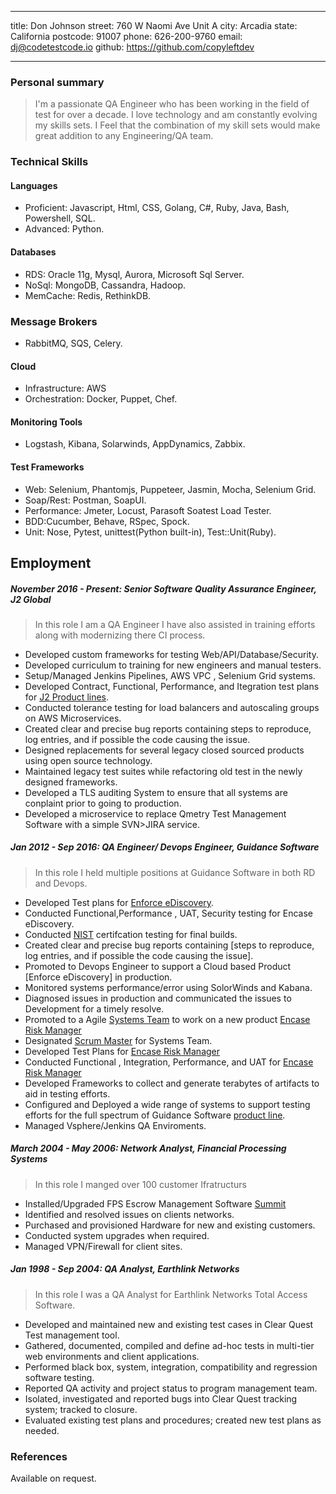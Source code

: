 ***
title: Don Johnson
street: 760 W Naomi Ave Unit A
city: Arcadia
state: California
postcode: 91007
phone: 626-200-9760
email: dj@codetestcode.io
github: https://github.com/copyleftdev
***

### Personal summary

> I'm a passionate QA Engineer who has been working in the field of test for
> over  a decade. I love technology and am constantly
> evolving my skills sets. I Feel that the combination of my skill sets
> would make great addition to any Engineering/QA team.

### Technical Skills
#### Languages
- Proficient: Javascript, Html, CSS, Golang, C#, Ruby, Java, Bash, Powershell, SQL.
- Advanced: Python.

#### Databases
- RDS: Oracle 11g, Mysql, Aurora, Microsoft Sql Server.
- NoSql: MongoDB, Cassandra, Hadoop.
- MemCache: Redis, RethinkDB.

### Message Brokers
- RabbitMQ, SQS, Celery.

#### Cloud
- Infrastructure: AWS
- Orchestration: Docker, Puppet, Chef.

#### Monitoring Tools
- Logstash, Kibana, Solarwinds, AppDynamics, Zabbix.

#### Test Frameworks
- Web: Selenium, Phantomjs, Puppeteer, Jasmin, Mocha, Selenium Grid.
- Soap/Rest: Postman, SoapUI.
- Performance: Jmeter, Locust, Parasoft Soatest Load Tester.
- BDD:Cucumber, Behave, RSpec, Spock.
- Unit: Nose, Pytest, unittest(Python built-in), Test::Unit(Ruby).

## Employment

##### November 2016 - Present: Senior Software Quality Assurance Engineer, J2 Global
> In this role I am a QA Engineer I have also assisted in training efforts along with
> modernizing there CI process.

- Developed custom frameworks for testing Web/API/Database/Security.
- Developed curriculum to training for new engineers and manual testers.
- Setup/Managed Jenkins Pipelines, AWS VPC , Selenium Grid systems.
- Developed Contract, Functional, Performance, and Itegration test plans for [J2 Product lines](http://www.j2global.com/).
- Conducted tolerance testing for load balancers and autoscaling groups on AWS Microservices.
- Created clear and precise bug reports containing steps to reproduce, log entries, and if possible the code causing the issue.
- Designed replacements for several legacy closed sourced products using open source technology.
- Maintained legacy test suites while refactoring old test in the newly designed frameworks.
- Developed a TLS auditing System to ensure that all systems are conplaint prior to going to production.
- Developed a microservice to replace Qmetry Test Management Software with a simple SVN>JIRA  service.

##### Jan 2012 - Sep 2016: QA Engineer/ Devops Engineer, Guidance Software
> In this role I held multiple positions at Guidance Software in both RD and Devops.

- Developed Test plans for [Enforce eDiscovery](https://www.guidancesoftware.com/encase-ediscovery).
- Conducted Functional,Performance , UAT, Security testing for Encase eDiscovery.
- Conducted [NIST](https://www.nist.gov/nist-quality-system) certifcation testing for final builds.
- Created clear and precise bug reports containing [steps to reproduce, log entries, and if possible the code causing the issue].
- Promoted to Devops Engineer to support a Cloud based Product [Enforce eDiscovery] in production.
- Monitored systems performance/error using SolorWinds and Kabana.
- Diagnosed issues in production  and  communicated the  issues to Development for a timely resolve.
- Promoted to a Agile [Systems Team](http://www.scaledagileframework.com/system-team/) to work on a new product [Encase Risk Manager](https://www.guidancesoftware.com/encase-risk-manager)
- Designated [Scrum Master](https://www.scrumalliance.org/community/profile/djohnson56) for Systems Team.
- Developed Test Plans for [Encase Risk Manager](https://www.guidancesoftware.com/encase-risk-manager)
- Conducted Functional , Integration, Performance, and UAT for [Encase Risk Manager](https://www.guidancesoftware.com/encase-risk-manager)
- Developed Frameworks to collect and generate terabytes of artifacts to aid in testing efforts.
- Configured and Deployed  a wide range of systems to support testing efforts for the full spectrum of Guidance Software [product line](https://www.guidancesoftware.com/software).
- Managed Vsphere/Jenkins QA Enviroments.

##### March 2004 - May 2006: Network Analyst, Financial Processing Systems
> In this role I manged over 100 customer  Ifratructurs

- Installed/Upgraded FPS Escrow Management Software [Summit](http://fpsnet.com/)
- Identified and resolved issues on clients networks.
- Purchased and provisioned Hardware for new and existing customers.
- Conducted system upgrades when required.
- Managed VPN/Firewall for client sites.

##### Jan 1998 - Sep 2004: QA Analyst, Earthlink Networks
> In this role I was a QA Analyst for  Earthlink Networks Total Access Software.

- Developed and maintained new and existing test cases in Clear Quest Test management tool.
- Gathered, documented, compiled and define ad-hoc tests in multi-tier web environments and client applications.
- Performed black box, system, integration, compatibility and regression software testing.
- Reported QA activity and project status to program management team.
- Isolated, investigated and reported bugs into Clear Quest tracking system; tracked to closure.
- Evaluated existing test plans and procedures; created new test plans as needed.

### References
Available on request.
